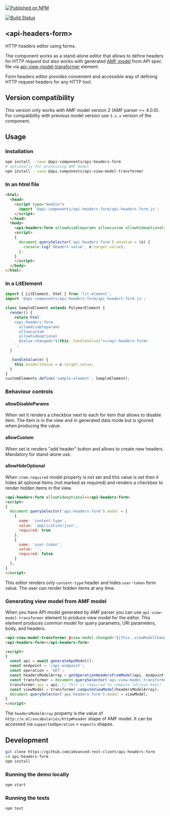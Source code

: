 [![Published on NPM](https://img.shields.io/npm/v/@api-components/api-headers-form.svg)](https://www.npmjs.com/package/@api-components/api-headers-form)

[![Build Status](https://travis-ci.com/advanced-rest-client/api-headers-form.svg)](https://travis-ci.org/advanced-rest-client/api-headers-form)

## &lt;api-headers-form&gt;

HTTP headers editor using forms.

The component works as a stand-alone editor that allows to define headers for HTTP request but also works with generated [AMF model](https://a.ml/) from API spec file via [api-view-model-transformer](https://github.com/advanced-rest-client/api-view-model-transformer) element.

Form headers editor provides convenient and accessible way of defining HTTP request headers for any HTTP tool.

## Version compatibility

This version only works with AMF model version 2 (AMF parser >= 4.0.0).
For compatibility with previous model version use `3.x.x` version of the component.

## Usage

### Installation

```sh
npm install --save @api-components/api-headers-form
# optionally for processing AMF model
npm install --save @api-components/api-view-model-transformer
```


### In an html file

```html
<html>
  <head>
    <script type="module">
      import '@api-components/api-headers-form/api-headers-form.js';
    </script>
  </head>
  <body>
    <api-headers-form allowdisableparams allowcustom allowhideoptional></api-headers-form>
    <script>
    {
      document.querySelector('api-headers-form').onvalue = (e) {
        console.log('Headers value', e.target.value);
      };
    }
    </script>
  </body>
</html>
```

### In a LitElement

```js
import { LitElement, html } from 'lit-element';
import '@api-components/api-headers-form/api-headers-form.js';

class SampleElement extends PolymerElement {
  render() {
    return html`
    <api-headers-form
      allowdisableparams
      allowcustom
      allowhideoptional
      @value-changed="${this._handleValue}"></api-headers-form>
    `;
  }

  _handleValue(e) {
    this.headersValue = e.target.value;
  }
}
customElements.define('sample-element', SampleElement);
```

### Behaviour controls

#### allowDisableParams

When set it renders a checkbox next to each for item that allows to disable item.
The item is in the view and in generated data mode but is ignored when producing the value.

#### allowCustom

When set is renders "add header" button and allows to create new headers.
Mandatory for stand-alone use.

#### allowHideOptional

When `item.required` model property is not set and this value is set then it hides all optional items (not marked as required)
and renders a checkbox to render hidden items in the view.

```html
<api-headers-form allowhideoptional></api-headers-form>
<script>
{
  document.querySelector('api-headers-form').model = [
    {
      name: 'content-type',
      value: 'application/json',
      required: true
    },
    {
      name: 'user-token',
      value: '',
      required: false
    }
  ];
}
</script>
```
This editor renders only `content-type` header and hides `user-token` form value.
The user can render hidden items at any time.

### Generating view model from AMF model

When you have API model generated by AMF parser you can use `api-view-model-transformer` element to produce view model for the editor.
This element produces common model for query parametrs, URI parameters, body, and headers.

```html
<api-view-model-transformer @view-model-changed="${this._viewModelChanged}"></api-view-model-transformer>
<api-headers-form></api-headers-form>

<script>
{
  const api = await generateApiModel();
  const endpoint = '/api-endpoint';
  const operation = 'GET';
  const headersModelArray = getOperationHeadersFromModel(api, endpoint, operation); // some abstract method
  const transformer = document.querySelector('api-view-model-transformer');
  transformer.api = api; // This is required to compute ld+json keys!
  const viewModel = transformer.computeViewModel(headersModelArray);
  document.querySelector('api-headers-form').model = viewModel;
}
</script>
```

The `headersModelArray` property is the value of `http://a.ml/vocabularies/http#header` shape of AMF model.
It can be accessed via `supportedOperation` > `expects` shapes.

## Development

```sh
git clone https://github.com/advanced-rest-client/api-headers-form
cd api-headers-form
npm install
```

### Running the demo locally

```sh
npm start
```

### Running the tests
```sh
npm test
```
